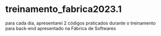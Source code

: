 # treinamento_fabrica2023.1
para cada dia, apresentarei 2 códigos praticados durante o treinamento para back-end apresentado na Fábrica de Softwares
